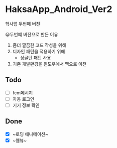 # HaksaApp_Android_Ver2
학사앱 두번째 버전

😀두번쨰 버전으로 만든 이유
 1. 좀더 깔끔한 코드 작성을 위해
 2. 디자인 패턴을 적용하기 위해
    - 싱글턴 패턴 사용
 3. 기존 개발환경을 윈도우에서 맥으로 이전
 
Todo
------
- [ ] fcm메시지
- [ ] 자동 로그인
- [ ] 기기 정보 확인

Done
-----
- [x] ~로딩 애니메이션~
- [x] ~웹뷰~
